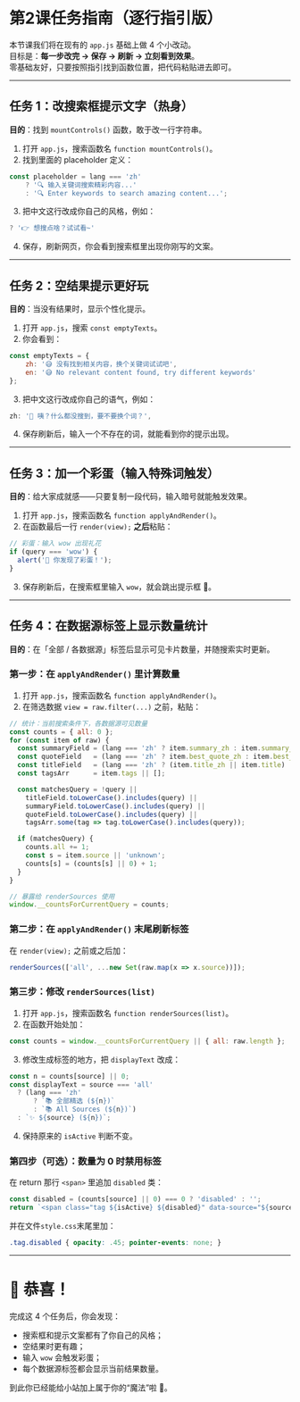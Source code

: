 # 第2课任务指南（逐行指引版）

本节课我们将在现有的 `app.js` 基础上做 4 个小改动。  
目标是：**每一步改完 → 保存 → 刷新 → 立刻看到效果**。  
零基础友好，只要按照指引找到函数位置，把代码粘贴进去即可。

---

## 任务 1：改搜索框提示文字（热身）

**目的**：找到 `mountControls()` 函数，敢于改一行字符串。

1. 打开 `app.js`，搜索函数名 `function mountControls()`。
2. 找到里面的 placeholder 定义：

```js
const placeholder = lang === 'zh'
    ? '🔍 输入关键词搜索精彩内容...'
    : '🔍 Enter keywords to search amazing content...';
```

3. 把中文这行改成你自己的风格，例如：

```js
? '👉 想搜点啥？试试看~'
```

4. 保存，刷新网页，你会看到搜索框里出现你刚写的文案。

---

## 任务 2：空结果提示更好玩

**目的**：当没有结果时，显示个性化提示。

1. 打开 `app.js`，搜索 `const emptyTexts`。
2. 你会看到：

```js
const emptyTexts = {
    zh: '😅 没有找到相关内容，换个关键词试试吧',
    en: '😅 No relevant content found, try different keywords'
};
```

3. 把中文这行改成你自己的语气，例如：

```js
zh: '🦄 咦？什么都没搜到，要不要换个词？',
```

4. 保存刷新后，输入一个不存在的词，就能看到你的提示出现。

---

## 任务 3：加一个彩蛋（输入特殊词触发）

**目的**：给大家成就感——只要复制一段代码，输入暗号就能触发效果。

1. 打开 `app.js`，搜索函数名 `function applyAndRender()`。
2. 在函数最后一行 `render(view);` **之后**粘贴：

```js
// 彩蛋：输入 wow 出现礼花
if (query === 'wow') {
  alert('🎉 你发现了彩蛋！');
}
```

3. 保存刷新后，在搜索框里输入 `wow`，就会跳出提示框 🎉。

---

## 任务 4：在数据源标签上显示数量统计

**目的**：在「全部 / 各数据源」标签后显示可见卡片数量，并随搜索实时更新。

### 第一步：在 `applyAndRender()` 里计算数量

1. 打开 `app.js`，搜索函数名 `function applyAndRender()`。
2. 在筛选数据 `view = raw.filter(...)` 之前，粘贴：

```js
// 统计：当前搜索条件下，各数据源可见数量
const counts = { all: 0 };
for (const item of raw) {
  const summaryField = (lang === 'zh' ? item.summary_zh : item.summary_en) || '';
  const quoteField   = (lang === 'zh' ? item.best_quote_zh : item.best_quote_en) || '';
  const titleField   = (lang === 'zh' ? (item.title_zh || item.title) : item.title) || '';
  const tagsArr      = item.tags || [];

  const matchesQuery = !query ||
    titleField.toLowerCase().includes(query) ||
    summaryField.toLowerCase().includes(query) ||
    quoteField.toLowerCase().includes(query) ||
    tagsArr.some(tag => tag.toLowerCase().includes(query));

  if (matchesQuery) {
    counts.all += 1;
    const s = item.source || 'unknown';
    counts[s] = (counts[s] || 0) + 1;
  }
}

// 暴露给 renderSources 使用
window.__countsForCurrentQuery = counts;
```

### 第二步：在 `applyAndRender()` 末尾刷新标签

在 `render(view);` 之前或之后加：

```js
renderSources(['all', ...new Set(raw.map(x => x.source))]);
```

### 第三步：修改 `renderSources(list)`

1. 打开 `app.js`，搜索函数名 `function renderSources(list)`。
2. 在函数开始处加：

```js
const counts = window.__countsForCurrentQuery || { all: raw.length };
```

3. 修改生成标签的地方，把 `displayText` 改成：

```js
const n = counts[source] || 0;
const displayText = source === 'all'
  ? (lang === 'zh'
      ? `📚 全部精选 (${n})`
      : `📚 All Sources (${n})`)
  : `✨ ${source} (${n})`;
```

4. 保持原来的 `isActive` 判断不变。

### 第四步（可选）：数量为 0 时禁用标签

在 return 那行 `<span>` 里追加 `disabled` 类：

```js
const disabled = (counts[source] || 0) === 0 ? 'disabled' : '';
return `<span class="tag ${isActive} ${disabled}" data-source="${source}">${esc(displayText)}</span>`;
```

并在文件`style.css`末尾里加：

```css
.tag.disabled { opacity: .45; pointer-events: none; }
```

---

# 🎉 恭喜！

完成这 4 个任务后，你会发现：  
- 搜索框和提示文案都有了你自己的风格；  
- 空结果时更有趣；  
- 输入 `wow` 会触发彩蛋；  
- 每个数据源标签都会显示当前结果数量。

到此你已经能给小站加上属于你的“魔法”啦 🚀。
